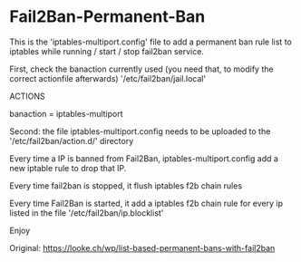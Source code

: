 # Fail2Ban-Permanent-Ban

This is the 'iptables-multiport.config' file to add a permanent ban rule list to iptables while running / start / stop fail2ban service.

First, check the banaction currently used (you need that, to modify the correct actionfile afterwards)
'/etc/fail2ban/jail.local'

ACTIONS

banaction = iptables-multiport


Second: the file iptables-multiport.config needs to be uploaded to the  '/etc/fail2ban/action.d/' directory 

Every time a IP is banned from Fail2Ban, iptables-multiport.config add a new iptable rule to drop that IP.

Every time fail2ban is stopped, it flush iptables f2b chain rules

Every time Fail2Ban is started, it add a iptables f2b chain rule for every ip listed in the file '/etc/fail2ban/ip.blocklist'

Enjoy

Original: https://looke.ch/wp/list-based-permanent-bans-with-fail2ban
